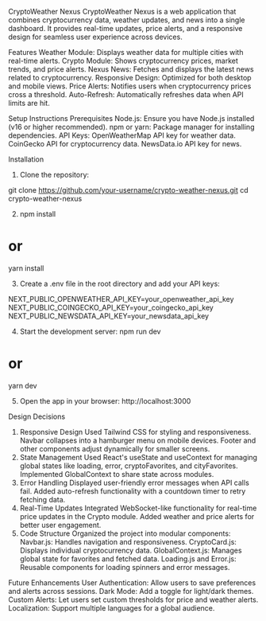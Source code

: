 CryptoWeather Nexus
CryptoWeather Nexus is a web application that combines cryptocurrency data, weather updates, and news into a single dashboard. It provides real-time updates, price alerts, and a responsive design for seamless user experience across devices.

Features
Weather Module: Displays weather data for multiple cities with real-time alerts.
Crypto Module: Shows cryptocurrency prices, market trends, and price alerts.
Nexus News: Fetches and displays the latest news related to cryptocurrency.
Responsive Design: Optimized for both desktop and mobile views.
Price Alerts: Notifies users when cryptocurrency prices cross a threshold.
Auto-Refresh: Automatically refreshes data when API limits are hit.

Setup Instructions
Prerequisites
Node.js: Ensure you have Node.js installed (v16 or higher recommended).
npm or yarn: Package manager for installing dependencies.
API Keys:
OpenWeatherMap API key for weather data.
CoinGecko API for cryptocurrency data.
NewsData.io API key for news.

Installation

1. Clone the repository:

git clone https://github.com/your-username/crypto-weather-nexus.git
cd crypto-weather-nexus

2. npm install

# or

yarn install

3. Create a .env file in the root directory and add your API keys:

NEXT_PUBLIC_OPENWEATHER_API_KEY=your_openweather_api_key
NEXT_PUBLIC_COINGECKO_API_KEY=your_coingecko_api_key
NEXT_PUBLIC_NEWSDATA_API_KEY=your_newsdata_api_key

4. Start the development server:
   npm run dev

# or

yarn dev

5. Open the app in your browser:
   http://localhost:3000

Design Decisions

1. Responsive Design
   Used Tailwind CSS for styling and responsiveness.
   Navbar collapses into a hamburger menu on mobile devices.
   Footer and other components adjust dynamically for smaller screens.
2. State Management
   Used React's useState and useContext for managing global states like loading, error, cryptoFavorites, and cityFavorites.
   Implemented GlobalContext to share state across modules.
3. Error Handling
   Displayed user-friendly error messages when API calls fail.
   Added auto-refresh functionality with a countdown timer to retry fetching data.
4. Real-Time Updates
   Integrated WebSocket-like functionality for real-time price updates in the Crypto module.
   Added weather and price alerts for better user engagement.
5. Code Structure
   Organized the project into modular components:
   Navbar.js: Handles navigation and responsiveness.
   CryptoCard.js: Displays individual cryptocurrency data.
   GlobalContext.js: Manages global state for favorites and fetched data.
   Loading.js and Error.js: Reusable components for loading spinners and error messages.

Future Enhancements
User Authentication: Allow users to save preferences and alerts across sessions.
Dark Mode: Add a toggle for light/dark themes.
Custom Alerts: Let users set custom thresholds for price and weather alerts.
Localization: Support multiple languages for a global audience.
